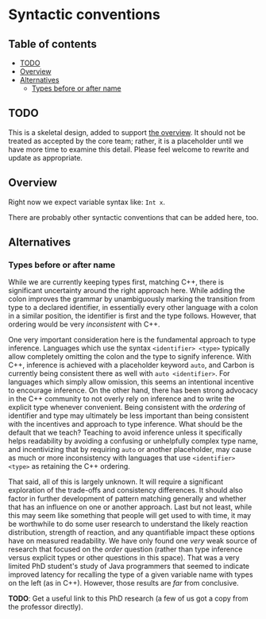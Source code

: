 # Syntactic conventions

<!--
Part of the Carbon Language project, under the Apache License v2.0 with LLVM
Exceptions. See /LICENSE for license information.
SPDX-License-Identifier: Apache-2.0 WITH LLVM-exception
-->

<!-- toc -->

## Table of contents

-   [TODO](#todo)
-   [Overview](#overview)
-   [Alternatives](#alternatives)
    -   [Types before or after name](#types-before-or-after-name)

<!-- tocstop -->

## TODO

This is a skeletal design, added to support [the overview](README.md). It should
not be treated as accepted by the core team; rather, it is a placeholder until
we have more time to examine this detail. Please feel welcome to rewrite and
update as appropriate.

## Overview

Right now we expect variable syntax like: `Int x`.

There are probably other syntactic conventions that can be added here, too.

## Alternatives

### Types before or after name

While we are currently keeping types first, matching C++, there is significant
uncertainty around the right approach here. While adding the colon improves the
grammar by unambiguously marking the transition from type to a declared
identifier, in essentially every other language with a colon in a similar
position, the identifier is first and the type follows. However, that ordering
would be very _inconsistent_ with C++.

One very important consideration here is the fundamental approach to type
inference. Languages which use the syntax `<identifier> <type>` typically allow
completely omitting the colon and the type to signify inference. With C++,
inference is achieved with a placeholder keyword `auto`, and Carbon is currently
being consistent there as well with `auto <identifier>`. For languages which
simply allow omission, this seems an intentional incentive to encourage
inference. On the other hand, there has been strong advocacy in the C++
community to not overly rely on inference and to write the explicit type
whenever convenient. Being consistent with the _ordering_ of identifier and type
may ultimately be less important than being consistent with the incentives and
approach to type inference. What should be the default that we teach? Teaching
to avoid inference unless it specifically helps readability by avoiding a
confusing or unhelpfully complex type name, and incentivizing that by requiring
`auto` or another placeholder, may cause as much or more inconsistency with
languages that use `<identifier> <type>` as retaining the C++ ordering.

That said, all of this is largely unknown. It will require a significant
exploration of the trade-offs and consistency differences. It should also factor
in further development of pattern matching generally and whether that has an
influence on one or another approach. Last but not least, while this may seem
like something that people will get used to with time, it may be worthwhile to
do some user research to understand the likely reaction distribution, strength
of reaction, and any quantifiable impact these options have on measured
readability. We have only found one _very_ weak source of research that focused
on the _order_ question (rather than type inference versus explicit types or
other questions in this space). That was a very limited PhD student's study of
Java programmers that seemed to indicate improved latency for recalling the type
of a given variable name with types on the left (as in C++). However, those
results are _far_ from conclusive.

**TODO**: Get a useful link to this PhD research (a few of us got a copy from
the professor directly).
